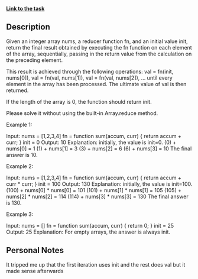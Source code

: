**[Link to the task](https://leetcode.com/problems/array-reduce-transformation/description/)**

## Description

Given an integer array nums, a reducer function fn, and an initial value init, return the final result obtained by executing the fn function on each element of the array, sequentially, passing in the return value from the calculation on the preceding element.

This result is achieved through the following operations: val = fn(init, nums[0]), val = fn(val, nums[1]), val = fn(val, nums[2]), ... until every element in the array has been processed. The ultimate value of val is then returned.

If the length of the array is 0, the function should return init.

Please solve it without using the built-in Array.reduce method.

 

Example 1:

Input: 
nums = [1,2,3,4]
fn = function sum(accum, curr) { return accum + curr; }
init = 0
Output: 10
Explanation:
initially, the value is init=0.
(0) + nums[0] = 1
(1) + nums[1] = 3
(3) + nums[2] = 6
(6) + nums[3] = 10
The final answer is 10.

Example 2:

Input: 
nums = [1,2,3,4]
fn = function sum(accum, curr) { return accum + curr * curr; }
init = 100
Output: 130
Explanation:
initially, the value is init=100.
(100) + nums[0] * nums[0] = 101
(101) + nums[1] * nums[1] = 105
(105) + nums[2] * nums[2] = 114
(114) + nums[3] * nums[3] = 130
The final answer is 130.

Example 3:

Input: 
nums = []
fn = function sum(accum, curr) { return 0; }
init = 25
Output: 25
Explanation: For empty arrays, the answer is always init.


## Personal Notes

It tripped me up that the first iteration uses init and the rest does val 
but it made sense afterwards
